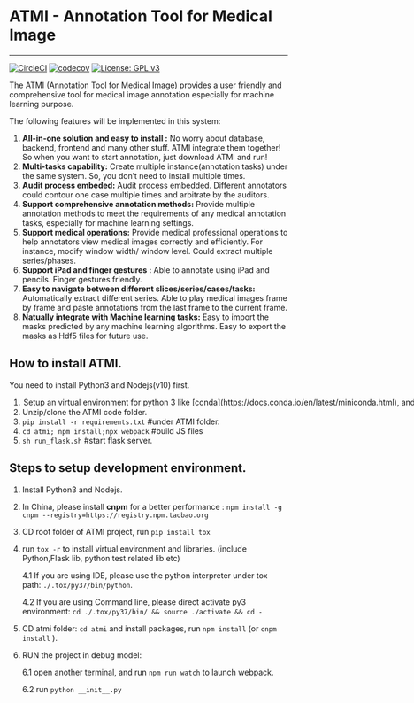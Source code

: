 # ATMI - Annotation Tool for Medical Image 
--------------------------------------

[![CircleCI](https://circleci.com/gh/tommy-qichang/ATMI/tree/master.svg?style=shield)](https://circleci.com/gh/tommy-qichang/ATMI/tree/master)
[![codecov](https://codecov.io/gh/tommy-qichang/ATMI/branch/master/graph/badge.svg)](https://codecov.io/gh/tommy-qichang/ATMI)
[![License: GPL v3](https://img.shields.io/badge/License-GPLv3-blue.svg)](https://www.gnu.org/licenses/gpl-3.0)

The ATMI (Annotation Tool for Medical Image) provides a user friendly and comprehensive tool for medical image annotation especially for machine learning purpose. 

The following features will be implemented in this system:

1.	**All-in-one solution and easy to install :** No worry about database, backend, frontend and many other stuff. ATMI integrate them together! So when you want to start annotation, just download ATMI and run!
2.	**Multi-tasks capability:** Create multiple instance(annotation tasks) under the same system. So, you don’t need to install multiple times.
3.	**Audit process embeded<under construction>:** Audit process embedded. Different annotators could contour one case multiple times and arbitrate by the auditors.
4.	**Support comprehensive annotation methods:** Provide multiple annotation methods to meet the requirements of any medical annotation tasks, especially for machine learning settings. 
5.	**Support medical operations:** Provide medical professional operations to help annotators view medical images correctly and efficiently. For instance, modify window width/ window level. Could extract multiple series/phases.
6.	**Support iPad and finger gestures :** Able to annotate using iPad and pencils. Finger gestures friendly.
7.	**Easy to navigate between different slices/series/cases/tasks:** Automatically extract different series. Able to play medical images frame by frame and paste annotations from the last frame to the current frame.
8.  **Natually integrate with Machine learning tasks:** Easy to import the masks predicted by any machine learning algorithms. Easy to export the masks as Hdf5 files for future use.

## How to install ATMI.
You need to install Python3 and Nodejs(v10) first.
1. <option> Setup an virtual environment for python 3 like [conda](https://docs.conda.io/en/latest/miniconda.html), and activate. 
2. Unzip/clone the ATMI code folder.   
3. `pip install -r requirements.txt` #under ATMI folder.
4. `cd atmi; npm install;npx webpack`  #build JS files
5. `sh run_flask.sh` #start flask server.


## Steps to setup development environment.

1. Install Python3 and Nodejs.
2. In China, please install **cnpm** for a better performance : `npm install -g cnpm --registry=https://registry.npm.taobao.org`
3. CD root folder of ATMI project, run `pip install tox`
4. run `tox -r` to install virtual environment and libraries. (include Python,Flask lib, python test related lib etc)

    4.1 If you are using IDE, please use the python interpreter under tox path: `./.tox/py37/bin/python`.
    
    4.2 If you are using Command line, please direct activate py3 environment: `cd ./.tox/py37/bin/ && source ./activate && cd -`
    
    
5. CD atmi folder: `cd atmi` and install packages, run `npm install` (or `cnpm install` ).
6. RUN the project in debug model:

    6.1 open another terminal, and run `npm run watch` to launch webpack. 
    
    6.2 run `python __init__.py`


    
